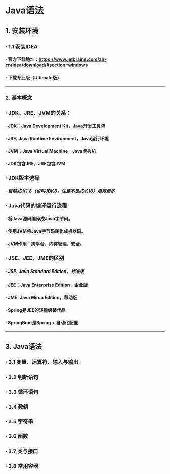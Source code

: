 # Java语法
## 1.  安装环境
### · 1.1 安装IDEA
#### · 官方下载地址：https://www.jetbrains.com/zh-cn/idea/download/#section=windows
#### · 下载专业版（Ultimate版）
***
### 2. 基本概念
### · JDK、JRE、JVM的关系：
#### · JDK：Java Development Kit，Java开发工具包
#### · JRE: Java Runtime Environment，Java运行环境
#### · JVM：Java Virtual Machine，Java虚拟机
#### · JDK包含JRE，JRE包含JVM
### · JDK版本选择
##### · 目前JDK1.8（也叫JDK8，注意不是JDK18）用得最多
### · Java代码的编译运行流程
#### · 将Java源码编译成Java字节码。
#### · 使用JVM将Java字节码转化成机器码。
#### · JVM作用：跨平台、内存管理、安全。
### · JSE、JEE、JME的区别
##### · JSE: Java Standard Edition，标准版
#### · JEE：Java Enterprise Edition，企业版
#### · JME: Java Mirco Edition，移动版
#### · Spring是JEE的轻量级替代品
#### · SpringBoot是Spring + 自动化配置
***
## 3. Java语法
### · 3.1 变量、运算符、输入与输出
### · 3.2 判断语句
### · 3.3 循环语句
### · 3.4 数组
### · 3.5 字符串
### · 3.6 函数
### · 3.7 类与接口
### · 3.8 常用容器
